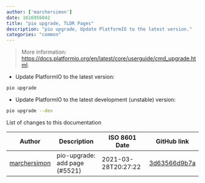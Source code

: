 ```yaml
---
author: ['marchersimon']
date: 1616956042
title: "pio upgrade, TLDR Pages"
description: "pio upgrade, Update PlatformIO to the latest version."
categories: "common"
---
```

> More information: <https://docs.platformio.org/en/latest/core/userguide/cmd_upgrade.html>.

- Update PlatformIO to the latest version:

```bash
pio upgrade
```

- Update PlatformIO to the latest development (unstable) version:

```bash
pio upgrade --dev
```
List of changes to this documentation


Author | Description | ISO 8601 Date | GitHub link
------|-----|-----|-----
[marchersimon](mailto:50295997+marchersimon@users.noreply.github.com) | pio-upgrade: add page (#5521) | 2021-03-28T20:27:22 | [3d63566d9b7a](https://github.com/tldr-pages/tldr/commit/3d63566d9b7a89e7e32aeb8709361390765745c6)


